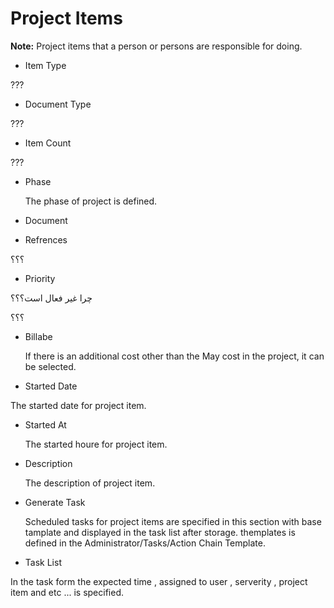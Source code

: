 # Project Items
**Note:** Project items that a person or persons are responsible for doing.

* Item Type

???

* Document Type

???


* Item Count

???

* Phase

  The phase of project is defined.

* Document


* Refrences

؟؟؟

* Priority

 چرا غیر فعال است؟؟؟

؟؟؟

* Billabe

    If there is an additional cost other than the May cost in the project, it can be selected.

* Started Date

The started date for project item.

* Started At

     The started houre for project item.

* Description

     The description of project item.

 * Generate Task
   
   Scheduled tasks for project items are specified in this section with base tamplate and displayed in the task list after storage.
   themplates is defined in the Administrator/Tasks/Action Chain Template.

 * Task List   

 In the task form the expected time , assigned to user , serverity ,  project item and etc ... is specified.

